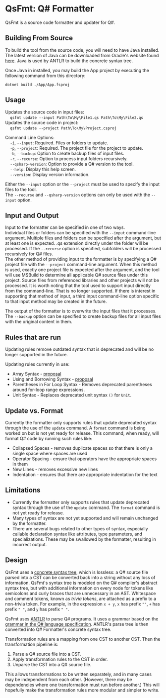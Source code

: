 ﻿# QsFmt: Q# Formatter

QsFmt is a source code formatter and updater for Q#.

## Building From Source

To build the tool from the source code, you will need to have Java installed. The latest version of
Java can be downloaded from Oracle's website found [here](https://www.oracle.com/java/technologies/downloads/).
Java is used by ANTLR to build the concrete syntax tree.

Once Java in installed, you may build the App project by executing the following command from this directory:
```
dotnet build ./App/App.fsproj
```

## Usage

Updates the source code in input files:  
&nbsp;&nbsp;&nbsp;&nbsp;`qsfmt update --input Path\To\My\File1.qs Path\To\My\File2.qs`  
Updates the source code in project:  
&nbsp;&nbsp;&nbsp;&nbsp;`qsfmt update --project Path\To\My\Project.csproj`

Command Line Options:  
&nbsp;&nbsp;&nbsp;&nbsp;`-i`, `--input`: Required. Files or folders to update.  
&nbsp;&nbsp;&nbsp;&nbsp;`-p`, `--project`: Required. The project file for the project to update.  
&nbsp;&nbsp;&nbsp;&nbsp;`-b`, `--backup`: Option to create backup files of input files.  
&nbsp;&nbsp;&nbsp;&nbsp;`-r`, `--recurse`: Option to process input folders recursively.  
&nbsp;&nbsp;&nbsp;&nbsp;`--qsharp-version`: Option to provide a Q# version to the tool.  
&nbsp;&nbsp;&nbsp;&nbsp;`--help`: Display this help screen.  
&nbsp;&nbsp;&nbsp;&nbsp;`--version`: Display version information.

Either the `--input` option or the `--project` must be used to specify the input files to the tool.  
The `--recurse` and `--qsharp-version` options can only be used with the `--input` option.

## Input and Output
Input to the formatter can be specified in one of two ways.  
Individual files or folders can be specified with the `--input` command-line argument.
Multiple files and folders can be specified after the argument, but at least one is expected.
.qs extension directly under the folder will be processed. If the `--recurse` option is
specified, subfolders will be processed recursively for Q# files.  
The other method of providing input to the formatter is by specifying a Q# project file
with the `--project` command-line argument. When this method is used, exactly one project file
is expected after the argument, and the tool will use MSBuild to determine all applicable Q# source
files under this project. Source files from referenced libraries and other projects will not be processed.
It is worth noting that the tool used to support input directly from the command-line. That is no
longer supported. If there is interest in supporting that method of input, a third input command-line
option specific to that input method may be created in the future.

The output of the formatter is to overwrite the input files that it processes. The `--backup`
option can be specified to create backup files for all input files with the original content in them.

## Rules that are run

Updating rules remove outdated syntax that is deprecated and will be no longer supported in the future.

Updating rules currently in use:
 - Array Syntax - [proposal](https://github.com/microsoft/qsharp-language/blob/main/Approved/2-enhanced-array-literals.md)
 - Using and Borrowing Syntax - [proposal](https://github.com/microsoft/qsharp-language/blob/main/Approved/1-implicitly-scoped-qubit-allocation.md)
 - Parentheses in For Loop Syntax - Removes deprecated parentheses around for-loop range expressions.
 - Unit Syntax - Replaces deprecated unit syntax `()` for `Unit`.

## Update vs. Format

Currently the formatter only supports rules that update deprecated syntax
through the use of the `update` command. A `format` command is being worked on
but is not yet ready for release. This command, when ready, will format Q#
code by running such rules like:
 - Collapsed Spaces - removes duplicate spaces so that there is only a single space where spaces are used
 - Operator Spacing - ensure that operators have the appropriate spaces in them
 - New Lines - removes excessive new lines
 - Indentation - ensures that there are appropriate indentation for the text

## Limitations

- Currently the formatter only supports rules that update deprecated syntax through
  the use of the `update` command. The `format` command is not yet ready for release.
- Many types of syntax are not yet supported and will remain unchanged by the formatter.
- There are several bugs related to other types of syntax, especially callable declaration syntax like
  attributes, type parameters, and specializations. These may be swallowed by the formatter,
  resulting in incorrect output.

## Design

QsFmt uses a [concrete syntax tree](https://en.wikipedia.org/wiki/Parse_tree), which is lossless: a
Q# source file parsed into a CST can be converted back into a string without any loss of information.
QsFmt's syntax tree is modeled on the Q# compiler's abstract syntax tree, but with additional
information on every node for tokens like semicolons and curly braces that are unnecessary in an AST.
Whitespace and comment tokens, known as *trivia tokens*, are attached as a prefix to a non-trivia token.
For example, in the expression `x + y`, `x` has prefix `""`, `+` has prefix `" "`, and `y` has
prefix `" "`.

QsFmt uses [ANTLR](https://www.antlr.org/) to parse Q# programs.
It uses a grammar based on the [grammar in the Q# language specification](https://github.com/microsoft/qsharp-language/tree/main/Specifications/Language/5_Grammar).
ANTLR's parse tree is then converted into Q# Formatter's concrete syntax tree.

Transformation rules are a mapping from one CST to another CST.
Then the transformation pipeline is:

1. Parse a Q# source file into a CST.
2. Apply transformation rules to the CST in order.
3. Unparse the CST into a Q# source file.

This allows transformations to be written separately, and in many cases may be independent from each other.
(However, there may be dependencies where one transformation must run before another.)
This will hopefully make the transformation rules more modular and simpler to write.
